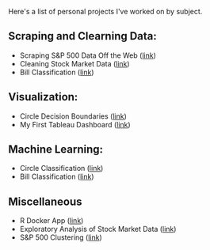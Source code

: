 Here's a list of personal projects I've worked on by subject.

## Scraping and Clearning Data:

* Scraping S&P 500 Data Off the Web ([link](https://github.com/mwtichen/SP500-Scraping))
* Cleaning Stock Market Data ([link](https://github.com/mwtichen/SP500-CLEAN))
* Bill Classification ([link](https://github.com/mwtichen/Bill-Classification))

## Visualization:

* Circle Decision Boundaries ([link](https://github.com/mwtichen/Circle-Decision-Boundaries))
* My First Tableau Dashboard ([link](https://public.tableau.com/profile/matthew.tichenor4174#!/vizhome/StateSalaries_15616891958870/Dashboard1))

## Machine Learning:

* Circle Classification ([link](https://github.com/mwtichen/Circle-Classification))
* Bill Classification ([link](https://github.com/mwtichen/Bill-Classification))

## Miscellaneous

* R Docker App ([link](https://github.com/mwtichen/R_Docker_App))
* Exploratory Analysis of Stock Market Data ([link](https://github.com/mwtichen/SP500-Exploration))
* S&P 500 Clustering ([link](https://github.com/mwtichen/SP500-Clustering))

